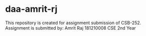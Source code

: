 # daa-amrit-rj
This repository is created for assignment submission of CSB-252.
Assignment is submitted by:
Amrit Raj
181210008
CSE 2nd Year
